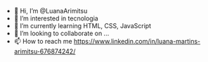 - 👋 Hi, I’m @LuanaArimitsu
- 👀 I’m interested in tecnologia
- 🌱 I’m currently learning HTML, CSS, JavaScript
- 💞️ I’m looking to collaborate on ...
- 📫 How to reach me https://www.linkedin.com/in/luana-martins-arimitsu-676874242/

<!---
LuanaArimitsu/LuanaArimitsu is a ✨ special ✨ repository because its `README.md` (this file) appears on your GitHub profile.
You can click the Preview link to take a look at your changes.
--->
